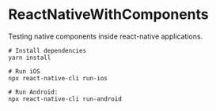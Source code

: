 # ReactNativeWithComponents

Testing native components inside react-native applications.

```shell
# Install dependencies
yarn install

# Run iOS
npx react-native-cli run-ios

# Run Android:
npx react-native-cli run-android
```
